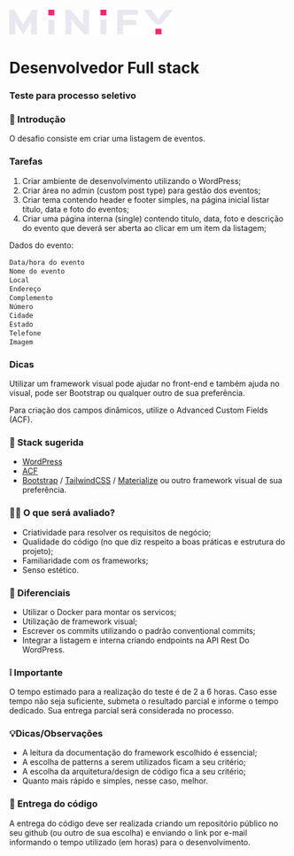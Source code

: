 
![Minify](./assets/minify.svg)

# Desenvolvedor Full stack

### Teste para processo seletivo

### 📖 Introdução

O desafio consiste em criar uma listagem de eventos.

### Tarefas 

1. Criar ambiente de desenvolvimento utilizando o WordPress;
2. Criar área no admin (custom post type) para gestão dos eventos;
3. Criar tema contendo header e footer simples, na página inicial listar título, data e foto
do eventos;
4. Criar uma página interna (single) contendo titulo, data, foto e descrição do evento que deverá ser aberta ao clicar em um item da listagem;

Dados do evento:
```
Data/hora do evento
Nome do evento
Local
Endereço
Complemento
Número
Cidade
Estado
Telefone
Imagem
```

### Dicas

Utilizar um framework visual pode ajudar no front-end e também ajuda no visual, pode ser Bootstrap ou qualquer outro de sua preferência.

Para criação dos campos dinâmicos, utilize o Advanced Custom Fields (ACF).

### 💼 Stack sugerida

* [WordPress](https://wordpress.org)
* [ACF](https://www.advancedcustomfields.com/)
* [Bootstrap](https://getbootstrap.com) / [TailwindCSS](https://tailwindcss.com) / [Materialize](https://materializecss.com/) ou outro framework visual de sua preferência.

### 🧑‍🏫 O que será avaliado?
* Criatividade para resolver os requisitos de negócio;
* Qualidade do código (no que diz respeito a boas práticas e estrutura do projeto);
* Familiaridade com os frameworks;
* Senso estético.

### 🤌 Diferenciais

* Utilizar o Docker para montar os servicos;
* Utilização de framework visual;
* Escrever os commits utilizando o padrão conventional commits;
* Integrar a listagem e interna criando endpoints na API Rest Do WordPress.

### ❕ Importante
O tempo estimado para a realização do teste é de 2 a 6 horas. Caso esse tempo não seja suficiente, submeta o resultado parcial e informe o tempo dedicado. Sua entrega parcial será considerada no processo.

### 💡Dicas/Observações
* A leitura da documentação do framework escolhido é essencial;
* A escolha de patterns a serem utilizados ficam a seu critério;
* A escolha da arquitetura/design de código fica a seu critério;
* Quanto mais rápido e simples, nesse caso, melhor. 

### 🚀 Entrega do código
A entrega do código deve ser realizada criando um repositório público no seu github (ou outro de sua escolha) e enviando o link por e-mail informando o tempo utilizado (em horas) para o desenvolvimento.